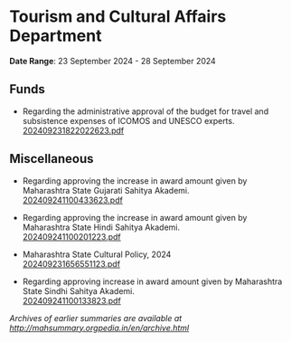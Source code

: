 # Tourism and Cultural Affairs Department

**Date Range**: 23 September 2024 - 28 September 2024


## Funds
- Regarding the administrative approval of the budget for travel and subsistence expenses of ICOMOS and UNESCO experts.\
  [202409231822022623.pdf](https://gr.maharashtra.gov.in/Site/Upload/Government%20Resolutions/English/202409231822022623.pdf)

## Miscellaneous
- Regarding approving the increase in award amount given by Maharashtra State Gujarati Sahitya Akademi.\
  [202409241100433623.pdf](https://gr.maharashtra.gov.in/Site/Upload/Government%20Resolutions/English/202409241100433623.pdf)

- Regarding approving the increase in award amount given by Maharashtra State Hindi Sahitya Akademi.\
  [202409241100201223.pdf](https://gr.maharashtra.gov.in/Site/Upload/Government%20Resolutions/English/202409241100201223.pdf)

- Maharashtra State Cultural Policy, 2024\
  [202409231656551123.pdf](https://gr.maharashtra.gov.in/Site/Upload/Government%20Resolutions/English/202409231656551123.pdf)

- Regarding approving increase in award amount given by Maharashtra State Sindhi Sahitya Akademi.\
  [202409241100133823.pdf](https://gr.maharashtra.gov.in/Site/Upload/Government%20Resolutions/English/202409241100133823.pdf)


*Archives of earlier summaries are available at http://mahsummary.orgpedia.in/en/archive.html*
